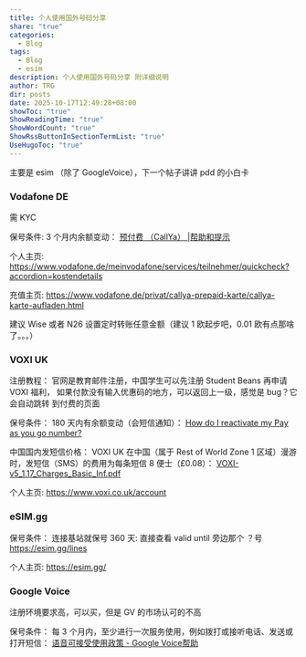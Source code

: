 ```yaml
---
title: 个人使用国外号码分享
share: "true"
categories:
  - Blog
tags:
  - Blog
  - esim
description: 个人使用国外号码分享 附详细说明
author: TRG
dir: posts
date: 2025-10-17T12:49:28+08:00
showToc: "true"
ShowReadingTime: "true"
ShowWordCount: "true"
ShowRssButtonInSectionTermList: "true"
UseHugoToc: "true"
---
```

主要是 esim （除了 GoogleVoice），下一个帖子讲讲 pdd 的小白卡

### Vodafone DE
需 KYC

保号条件:
3 个月内余额变动：
[预付费 （CallYa） |帮助和提示](https://www.vodafone.de/hilfe/prepaid.html?tab=aktivieren&accordion=gueltigkeit-deines-callya-tarifs-und-deines-guthabens)

个人主页:
https://www.vodafone.de/meinvodafone/services/teilnehmer/quickcheck?accordion=kostendetails

充值主页:
https://www.vodafone.de/privat/callya-prepaid-karte/callya-karte-aufladen.html

建议 Wise 或者 N26 设置定时转账任意金额（建议 1 欧起步吧，0.01 欧有点那啥了。。。）

### VOXI UK
注册教程：
官网是教育邮件注册，中国学生可以先注册 Student Beans 再申请 VOXI 福利，
如果付款没有输入优惠码的地方，可以返回上一级，感觉是 bug？它会自动跳转
到付费的页面

保号条件：
180 天内有余额变动（会短信通知）：
[How do I reactivate my Pay as you go number?](https://www.vodafone.co.uk/support/articles/how-do-i-reactivate-my-pay-as-you-go-number----4af9ea65-85a3-41cf-9952-c737d6f0aa21)

中国国内发短信价格：
VOXI UK 在中国（属于 Rest of World Zone 1 区域）漫游时，发短信（SMS）的费用为每条短信 8 便士（£0.08）：
[VOXI-v5_1.17_Charges_Basic_Inf.pdf](https://assets.ctfassets.net/49k3mgcbymb9/69rWHCyJTUFCxjbXuiOwBW/0153109051575697c85e22195b349949/VOXI-v5_1.17_Charges_Basic_Info__1_.pdf)

个人主页:
https://www.voxi.co.uk/account


### eSIM.gg
保号条件：
连接基站就保号 360 天: 直接查看 valid until 旁边那个 ？号
https://esim.gg/lines

个人主页:
https://esim.gg/

### Google Voice
注册环境要求高，可以买，但是 GV 的市场认可的不高

保号条件：
每 3 个月内，至少进行一次服务使用，例如拨打或接听电话、发送或打开短信：
[语音可接受使用政策 - Google Voice帮助](https://support.google.com/voice/answer/9230450)
